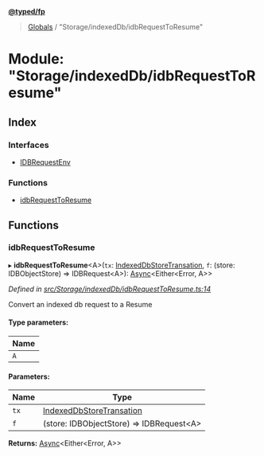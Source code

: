 **[@typed/fp](../README.md)**

> [Globals](../globals.md) / "Storage/indexedDb/idbRequestToResume"

# Module: "Storage/indexedDb/idbRequestToResume"

## Index

### Interfaces

* [IDBRequestEnv](../interfaces/_storage_indexeddb_idbrequesttoresume_.idbrequestenv.md)

### Functions

* [idbRequestToResume](_storage_indexeddb_idbrequesttoresume_.md#idbrequesttoresume)

## Functions

### idbRequestToResume

▸ **idbRequestToResume**\<A>(`tx`: [IndexedDbStoreTransation](../interfaces/_storage_indexeddb_indexeddbstoretransaction_.indexeddbstoretransation.md), `f`: (store: IDBObjectStore) => IDBRequest\<A>): [Async](../interfaces/_resume_async_.async.md)\<Either\<Error, A>>

*Defined in [src/Storage/indexedDb/idbRequestToResume.ts:14](https://github.com/TylorS/typed-fp/blob/ac98ca1/src/Storage/indexedDb/idbRequestToResume.ts#L14)*

Convert an indexed db request to a Resume

#### Type parameters:

Name |
------ |
`A` |

#### Parameters:

Name | Type |
------ | ------ |
`tx` | [IndexedDbStoreTransation](../interfaces/_storage_indexeddb_indexeddbstoretransaction_.indexeddbstoretransation.md) |
`f` | (store: IDBObjectStore) => IDBRequest\<A> |

**Returns:** [Async](../interfaces/_resume_async_.async.md)\<Either\<Error, A>>
